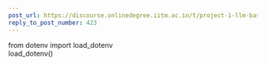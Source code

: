 ```yaml
---
post_url: https://discourse.onlinedegree.iitm.ac.in/t/project-1-llm-based-automation-agent-discussion-thread-tds-jan-2025/164277/425
reply_to_post_number: 423
---
```

from dotenv import load\_dotenv  
load\_dotenv()